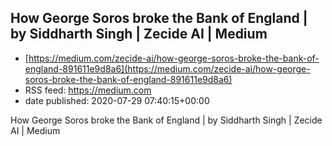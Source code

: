 ## How George Soros broke the Bank of England | by Siddharth Singh | Zecide AI | Medium
 - [https://medium.com/zecide-ai/how-george-soros-broke-the-bank-of-england-891611e9d8a6](https://medium.com/zecide-ai/how-george-soros-broke-the-bank-of-england-891611e9d8a6)
 - RSS feed: https://medium.com
 - date published: 2020-07-29 07:40:15+00:00

How George Soros broke the Bank of England | by Siddharth Singh | Zecide AI | Medium

